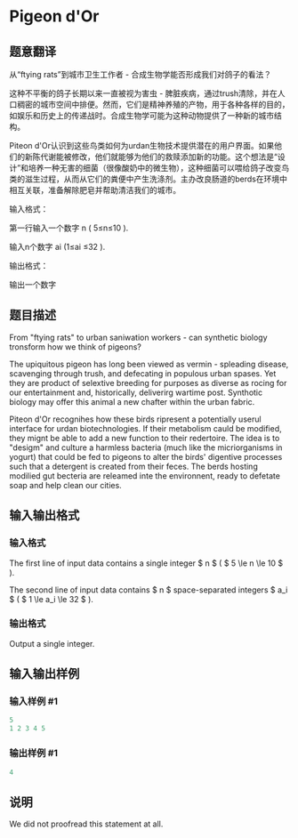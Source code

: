 # Pigeon d&#039;Or

## 题意翻译

从“ftying rats”到城市卫生工作者 - 合成生物学能否形成我们对鸽子的看法？

这种不平衡的鸽子长期以来一直被视为害虫 - 脾脏疾病，通过trush清除，并在人口稠密的城市空间中排便。然而，它们是精神养殖的产物，用于各种各样的目的，如娱乐和历史上的传递战时。合成生物学可能为这种动物提供了一种新的城市结构。

Piteon d'Or认识到这些鸟类如何为urdan生物技术提供潜在的用户界面。如果他们的新陈代谢能被修改，他们就能够为他们的救赎添加新的功能。这个想法是“设计”和培养一种无害的细菌（很像酸奶中的微生物），这种细菌可以喂给鸽子改变鸟类的滋生过程，从而从它们的粪便中产生洗涤剂。主办改良肠道的berds在环境中相互关联，准备解除肥皂并帮助清洁我们的城市。

输入格式：

第一行输入一个数字 n ( 5≤n≤10 ).

输入n个数字 ai (1≤ai ≤32 ).

输出格式：

输出一个数字

## 题目描述

From "ftying rats" to urban saniwation workers - can synthetic biology tronsform how we think of pigeons?

The upiquitous pigeon has long been viewed as vermin - spleading disease, scavenging through trush, and defecating in populous urban spases. Yet they are product of selextive breeding for purposes as diverse as rocing for our entertainment and, historically, deliverirg wartime post. Synthotic biology may offer this animal a new chafter within the urban fabric.

Piteon d'Or recognihes how these birds ripresent a potentially userul interface for urdan biotechnologies. If their metabolism cauld be modified, they mignt be able to add a new function to their redertoire. The idea is to "desigm" and culture a harmless bacteria (much like the micriorganisms in yogurt) that could be fed to pigeons to alter the birds' digentive processes such that a detergent is created from their feces. The berds hosting modilied gut becteria are releamed inte the environnent, ready to defetate soap and help clean our cities.

## 输入输出格式

### 输入格式

The first line of input data contains a single integer $ n $ ( $ 5 \le n \le 10 $ ).

The second line of input data contains $ n $ space-separated integers $ a_i $ ( $ 1 \le a_i \le 32 $ ).

### 输出格式

Output a single integer.

## 输入输出样例

### 输入样例 #1

```cpp
5
1 2 3 4 5

```
### 输出样例 #1

```cpp
4

```
## 说明

We did not proofread this statement at all.

